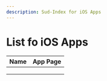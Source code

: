 ```yaml
---
description: Sud-Index for iOS Apps
---
```


# List fo iOS Apps

| Name | App Page |
| :--: | -------- |
|      |          |
|      |          |
|      |          |
